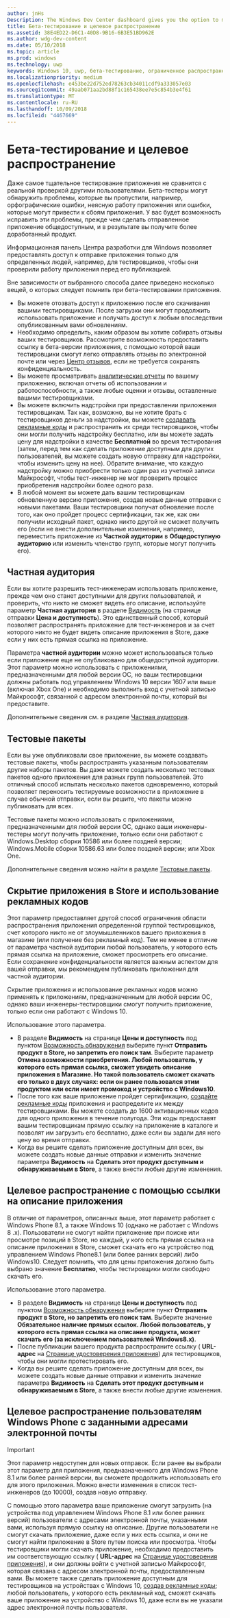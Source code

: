 ```yaml
---
author: jnHs
Description: The Windows Dev Center dashboard gives you the option to make your app available only to specified people so that you can have testers try it out before you offer it to the public.
title: Бета-тестирование и целевое распространение
ms.assetid: 38E4ED22-D6C1-40D8-9B16-6B3E51BD962E
ms.author: wdg-dev-content
ms.date: 05/10/2018
ms.topic: article
ms.prod: windows
ms.technology: uwp
keywords: Windows 10, uwp, бета-тестирование, ограниченное распространение, бета-версия, бета-версии, тестирование, тест-инженеры
ms.localizationpriority: medium
ms.openlocfilehash: e453be22d752ed78263cb34011cdf9a333057e03
ms.sourcegitcommit: 49aab071aa2bd88f1c165438ee7e5c854b3e4f61
ms.translationtype: MT
ms.contentlocale: ru-RU
ms.lasthandoff: 10/09/2018
ms.locfileid: "4467669"
---
```

# <a name="beta-testing-and-targeted-distribution"></a>Бета-тестирование и целевое распространение

Даже самое тщательное тестирование приложения не сравнится с реальной проверкой другими пользователями. Бета-тестеры могут обнаружить проблемы, которые вы пропустили, например, орфографические ошибки, неясную работу приложения или ошибки, которые могут привести к сбоям приложения. У вас будет возможность исправить эти проблемы, прежде чем сделать отправленное приложение общедоступным, и в результате вы получите более доработанный продукт. 

Информационная панель Центра разработки для Windows позволяет предоставлять доступ к отправке приложения только для определенных людей, например, для тестировщиков, чтобы они проверили работу приложения перед его публикацией. 

Вне зависимости от выбранного способа далее приведено несколько вещей, о которых следует помнить при бета-тестировании приложения.

- Вы можете отозвать доступ к приложению после его скачивания вашими тестировщиками. После загрузки они могут продолжить использовать приложение и получать доступ к любым впоследствии опубликованным вами обновлениям.
- Необходимо определить, каким образом вы хотите собирать отзывы ваших тестировщиков. Рассмотрите возможность предоставить ссылку в бета-версии приложения, с помощью которой ваши тестировщики смогут легко отправлять отзывы по электронной почте или через [Центр отзывов](../monetize/launch-feedback-hub-from-your-app.md), если не требуется сохранять конфиденциальность. 
- Вы можете просматривать [аналитические отчеты](analytics.md) по вашему приложению, включая отчеты об использовании и работоспособности, а также любые оценки и отзывы, оставленные вашими тестировщиками.
- Вы можете включить надстройки при предоставлении приложения тестировщикам. Так как, возможно, вы не хотите брать с тестировщиков деньги за надстройки, вы можете [создавать рекламные коды](generate-promotional-codes.md) и распространить их среди тестировщиков, чтобы они могли получить надстройку бесплатно, или вы можете задать цену для надстройки в качестве **Бесплатной** во время тестирования (затем, перед тем как сделать приложение доступным для других пользователей, вы можете создать новую отправку для надстройки, чтобы изменить цену на нее). Обратите внимание, что каждую надстройку можно приобрести только один раз из учетной записи Майкрософт, чтобы тест-инженер не мог проверить процесс приобретения надстройки более одного раза. 
- В любой момент вы можете дать вашим тестировщикам обновленную версию приложения, создав новые данные отправки с новыми пакетами. Ваши тестировщики получат обновление после того, как оно пройдет процесс сертификации, так же, как они получили исходный пакет, однако никто другой не сможет получить его (если не внести дополнительные изменения, например, переместить приложение из **Частной аудитории** в **Общедоступную аудиторию** или изменить членство групп, которые могут получить его).

## <a name="private-audience"></a>Частная аудитория

Если вы хотите разрешить тест-инженерам использовать приложение, прежде чем оно станет доступными для других пользователей, и проверить, что никто не сможет видеть его описание, используйте параметр **Частная аудитория** в разделе [Видимость](choose-visibility-options.md) (на странице отправки **Цена и доступность**). Это единственный способ, который позволяет распространять приложение для тест-инженеров и за счет которого никто не будет видеть описание приложения в Store, даже если у них есть прямая ссылка на приложение. 

Параметра **частной аудитории** можно может использоваться только если приложение еще не опубликовано для общедоступной аудитории. Этот параметр можно использовать с приложениями, предназначенными для любой версии ОС, но ваши тестировщики должны работать под управлением Windows 10 версии 1607 или выше (включая Xbox One) и необходимо выполнить вход с учетной записью Майкрософт, связанной с адресом электронной почты, который вы предоставите.

Дополнительные сведения см. в разделе [Частная аудитория](choose-visibility-options.md#audience).


## <a name="package-flights"></a>Тестовые пакеты

Если вы уже опубликовали свое приложение, вы можете создавать тестовые пакеты, чтобы распространять указанным пользователям другие наборы пакетов. Вы даже можете создать несколько тестовых пакетов одного приложения для разных групп пользователей. Это отличный способ испытать несколько пакетов одновременно, который позволяет переносить тестируемые возможности в приложение в случае обычной отправки, если вы решите, что пакеты можно публиковать для всех.

Тестовые пакеты можно использовать с приложениями, предназначенными для любой версии ОС, однако ваши инженеры-тестеры могут получить приложение, только если они работают с Windows.Desktop сборки 10586 или более поздней версии; Windows.Mobile сборки 10586.63 или более поздней версии; или Xbox One.

Дополнительные сведения можно найти в разделе [Тестовые пакеты](package-flights.md).


<span id="hide" />

## <a name="hiding-the-app-in-the-store-and-using-promotional-codes"></a>Скрытие приложения в Store и использование рекламных кодов

Этот параметр предоставляет другой способ ограничения области распространения приложения определенной группой тестировщиков, счет которого никто не от злоумышленников вашего приложения в магазине (или получение без рекламный код). Тем не менее в отличие от параметра частной аудитории любой пользователь, у которого есть прямая ссылка на приложение, сможет просмотреть его описание. Если сохранение конфиденциальности является важным аспектом для вашей отправки, мы рекомендуем публиковать приложения для частной аудитории.

Скрытие приложения и использование рекламных кодов можно применять к приложениям, предназначенным для любой версии ОС, однако ваши инженеры-тестировщики смогут получить приложение, только если они работают с Windows 10.

Использование этого параметра.

- В разделе **Видимость** на странице **Цены и доступность** под пунктом [Возможность обнаружения](choose-visibility-options.md#discoverability) выберите пункт **Отправить продукт в Store, но запретить его поиск там**. Выберите параметр **Отмена возможности приобретения. Любой пользователь, у которого есть прямая ссылка, сможет увидеть описание приложения в Магазине. Но такой пользователь сможет скачать его только в двух случаях: если он ранее пользовался этим продуктом или если имеет промокод и устройство с Windows10**. 
- После того как ваше приложение пройдет сертификацию, [создайте рекламные коды](generate-promotional-codes.md) приложения и распределите их между тестировщиками. Вы можете создать до 1600 активационных кодов для одного приложения в течение полугода. Эти коды предоставят вашим тестировщикам прямую ссылку на приложение в каталоге и позволят им загрузить его бесплатно, даже если вы задали для него цену во время отправки.
- Когда вы решите сделать приложение доступным для всех, вы можете создать новые данные отправки и изменить значение параметра **Видимость** на **Сделать этот продукт доступным и обнаруживаемым в Store**, а также внести любые другие изменения.


## <a name="targeted-distribution-with-a-link-to-your-apps-listing"></a>Целевое распространение с помощью ссылки на описание приложения

В отличие от параметров, описанных выше, этот параметр работает с Windows Phone 8.1, а также Windows 10 (однако не работает с Windows 8 .x). Пользователи не смогут найти приложение при поиске или просмотре позиций в Store, но каждый, у кого есть прямая ссылка на описание приложения в Store, сможет скачать его на устройство под управлением Windows Phone8.1 (или более ранних версий) либо Windows10. Следует помнить, что для цены приложения должно быть выбрано значение **Бесплатно**, чтобы тестировщики могли свободно скачать его.

Использование этого параметра.
- В разделе **Видимость** на странице **Цены и доступность** под пунктом [Возможность обнаружения](choose-visibility-options.md#discoverability) выберите пункт **Отправить продукт в Store, но запретить его поиск там**. Выберите значение **Обязательное наличие прямых ссылок. Любой пользователь, у которого есть прямая ссылка на описание продукта, может скачать его (за исключением пользователей Windows8.x)**.
- После публикации вашего продукта распространите ссылку ( **URL-адрес** на [Странице удостоверения приложения](view-app-identity-details.md)) для тестировщиков, чтобы они могли протестировать его.
- Когда вы решите сделать приложение доступным для всех, вы можете создать новые данные отправки и изменить значение параметра **Видимость** на **Сделать этот продукт доступным и обнаруживаемым в Store**, а также внести любые другие изменения.


## <a name="targeted-distribution-to-windows-phone-customers-with-specified-email-addresses"></a>Целевое распространение пользователям Windows Phone с заданными адресами электронной почты

> [!IMPORTANT]
> Этот параметр недоступен для новых отправок. Если ранее вы выбрали этот параметр для приложения, предназначенного для Windows Phone 8.1 или более ранней версии, вы сможете продолжить использовать его для этого приложения. Можно внести изменения в список тест-инженеров (до 10000), создав новую отправку. 

С помощью этого параметра ваше приложение смогут загрузить (на устройства под управлением Windows Phone 8.1 или более ранних версий) пользователи с адресами электронной почты, указанными вами, используя прямую ссылку на описание. Другие пользователи не смогут скачать приложение, даже если у них есть ссылка, и они не смогут найти приложение в Store путем поиска или просмотра. Чтобы тестировщики могли скачать приложение, необходимо предоставить им соответствующую ссылку ( **URL-адрес** на [Странице удостоверения приложения](view-app-identity-details.md)), и они должны войти с учетной записью Майкрософт, которая связана с адресом электронной почты, предоставленным вами. Вы можете также сделать приложение доступным для тестировщиков на устройствах с Windows 10, [создав рекламные коды](generate-promotional-codes.md); любой пользователь, у которого есть рекламный код, сможет скачать ваше приложение на устройство с Windows 10, даже если вы не указали адрес электронной почты пользователя.
